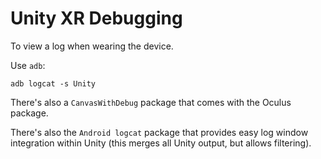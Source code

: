 # Unity XR Debugging

To view a log when wearing the device.

Use `adb`:

    adb logcat -s Unity

There's also a `CanvasWithDebug` package that comes with the Oculus package.

There's also the `Android logcat` package that provides easy log window integration within Unity (this merges all Unity output, but allows filtering).

